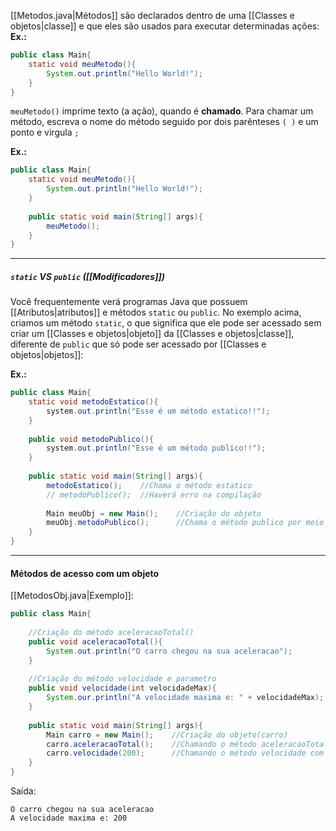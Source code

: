 [[Metodos.java|Métodos]] são declarados dentro de uma [[Classes e objetos|classe]] e que eles são usados para executar determinadas ações:
**Ex.:** 
```Java
public class Main{
	static void meuMetodo(){
		System.out.println("Hello World!");
	}
}
```

`meuMetodo()`  imprime texto (a ação), quando é **chamado**. Para chamar um método, escreva o nome do método seguido por dois parênteses  `( )` e um ponto e virgula `;`

**Ex.:**
```Java
public class Main{
	static void meuMetodo(){
		System.out.println("Hello World!");
	}
	
	public static void main(String[] args){
		meuMetodo();
	}
}
```

---
##### `static` VS `public` ([[Modificadores]])
Você frequentemente verá programas Java que possuem [[Atributos|atributos]] e métodos  `static` ou `public`.
No exemplo acima, criamos um método `static`, o que significa que ele pode ser acessado sem criar um [[Classes e objetos|objeto]] da [[Classes e objetos|classe]], diferente de `public` que só pode ser acessado por [[Classes e objetos|objetos]]:

**Ex.:**
```Java
public class Main{
	static void metodoEstatico(){
		system.out.println("Esse é um método estatico!!");
	}
	
	public void metodoPublico(){
		system.out.println("Esse é um método publico!!");
	}
	
	public static void main(String[] args){
		metodoEstatico();    //Chama o método estatico
		// metodoPublico();  //Haverá erro na compilação
		
		Main meuObj = new Main();    //Criação do objeto
		meuObj.metodoPublico();      //Chama o método publico por meio do objeto
	}
}
```

---

#### Métodos de acesso com um objeto
[[MetodosObj.java|Exemplo]]:
```Java
public class Main{
	
	//Criação do método aceleracaoTotal()
	public void aceleracaoTotal(){
		System.out.println("O carro chegou na sua aceleracao");
	}
	
	//Criação do método velocidade e parametro
	public void velocidade(int velocidadeMax){
		System.our.println("A velocidade maxima e: " + velocidadeMax);
	}
	
	public static void main(String[] args){
		Main carro = new Main();    //Criação do objeto(carro)
		carro.aceleracaoTotal();    //Chamando o método aceleracaoTotal
		carro.velocidade(200);      //Chamando o método velocidade com o valor do parametro
	}
}
```

Saída:
```Shell
O carro chegou na sua aceleracao
A velocidade maxima e: 200
```